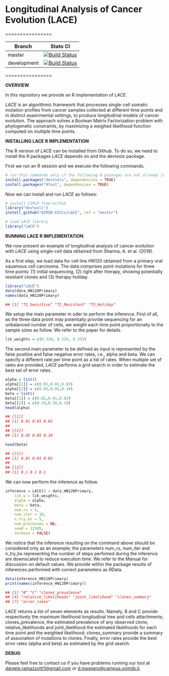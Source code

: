 # Longitudinal Analysis of Cancer Evolution (LACE)
================

| Branch              | Stato CI      |
|---------------------|---------------|
| master | [![Build Status](https://travis-ci.com/BIMIB-DISCo/LACE/builds/139504986)](https://travis-ci.com/BIMIB-DISCo/LACE/builds/139504986) |
| development | [![Build Status](https://travis-ci.com/BIMIB-DISCo/LACE/builds/139505042)](https://travis-ci.com/BIMIB-DISCo/LACE/builds/139505042) |

================

**OVERVIEW**

In this repository we provide an R implementation of *LACE*. 

*LACE* is an algorithmic framework that processes single-cell somatic mutation profiles from cancer samples collected at different 
time points and in distinct experimental settings, to produce longitudinal models of cancer evolution. The approach solves a Boolean Matrix 
Factorization problem with phylogenetic constraints, by maximizing a weighed likelihood function computed on multiple time points. 

**INSTALLING LACE R IMPLEMENTATION**

The R version of *LACE* can be installed from Github. To do so, we need to install the R packages *LACE* depends on and the devtools package. 

First we run an R session and we execute the following commands. 

```r
# run this commands only if the following R packages are not already installed
install.packages("devtools", dependencies = TRUE)
install.packages("Rfast", dependencies = TRUE)
```

Now we can install and run *LACE* as follows: 

```r
# install CIMLR from Github
library("devtools")
install_github("BIMIB-DISCo/LACE", ref = "master")

# load LACE library
library("LACE")
```

**RUNNING LACE R IMPLEMENTATION**

We now present an example of longitudinal analysis of cancer evolution with *LACE* using single-cell data obtained from Sharma, A. et al. (2018). 

As a first step, we load data for cell line HN120 obtained from a primary oral squamous cell carcinoma. The data comprises point mutations for three 
time points: (1) initial sequencing, (2) right after therapy, showing potentially resistant clones and (3) therapy holiday. 

```r
library("LACE")
data(data_HN120Primary)
names(data_HN120Primary)

## [1] "T1_Sensitive" "T2_Resistant" "T3_Holiday"
```

We setup the main parameter in oder to perform the inference. First of all, as the three data proint may potentially provide sequencing for an unbalanced 
number of cells, we weight each time point proportionally to the sample sizes as follow. We refer to the paper for details. 

```r
lik_weights = c(0.338, 0.329, 0.333)
```

The second main parameter to be defined as input is represented by the false positive and false negative error rates, i.e., alpha and beta. We can specify a 
different rate per time point as a list of rates. When multiple set of rates are provided, *LACE* performs a grid search in order to estimate the best set of error rates. 

```r
alpha = list()
alpha[[1]] = c(0.01,0.01,0.02)
alpha[[2]] = c(0.05,0.05,0.10)
beta = list()
beta[[1]] = c(0.01,0.01,0.02)
beta[[2]] = c(0.10,0.10,0.10)
head(alpha)

## [[1]]
## [1] 0.01 0.01 0.02
##
## [[2]]
## [1] 0.05 0.05 0.10

head(beta)

## [[1]]
## [1] 0.01 0.01 0.02
##
## [[2]]
## [1] 0.1 0.1 0.1
```

We can now perform the inference as follow. 

```r
inference = LACE(D = data_HN120Primary, 
	lik_w = lik_weights, 
	alpha = alpha, 
	beta = beta, 
	num_rs = 5, 
	num_iter = 10, 
	n_try_bs = 5, 
	num_processes = NA, 
	seed = 12345, 
	verbose = FALSE)
```

We notice that the inference resulting on the command above should be considered only as an example; the parameters num_rs, num_iter and n_try_bs representing the number of 
steps perfomed during the inference are downscaled to reduce execution time. We refer to the Manual for discussion on default values. We provide within the package results 
of inferences performed with correct parameters as RData. 

```r
data(inference_HN120Primary)
print(names(inference_HN120Primary))

## [1] "B" "C" "clones_prevalence" 
## [4] "relative_likelihoods" "joint_likelihood" "clones_summary"
## [7] "error_rates"
```

*LACE* returns a list of seven elements as results. Namely, B and C provide respectively the maximum likelihood longitudinal tree and cells attachments; clones_prevalence, 
the estimated prevalence of any observed clone; relative_likelihoods and joint_likelihood the estimated likelihoods for each time point and the weighted likelihood; clones_summary provide a summary of association of mutations to clones. Finally, error rates provide the best error rates (alpha and beta) as estimated by the grid search. 

**DEBUG**

Please feel free to contact us if you have problems running our tool at daniele.ramazzotti1@gmail.com or d.maspero@campus.unimib.it. 
